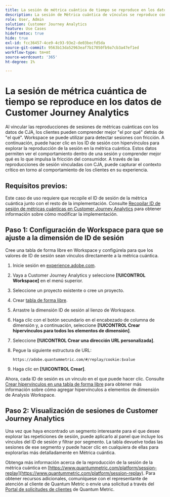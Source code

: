 ```yaml
---
title: La sesión de métrica cuántica de tiempo se reproduce en los datos de Customer Journey Analytics
description: La sesión de Métrica cuántica de vínculos se reproduce con datos de CJA para comprender mejor el por qué del qué.
role: User, Admin
solution: Customer Journey Analytics
feature: Use Cases
hidefromtoc: true
hide: true
exl-id: fcc36457-4ce9-4c93-93e2-de03becfd5da
source-git-commit: 9563b13da52963eaf7b17050fb9a7cb3a47ef1ed
workflow-type: tm+mt
source-wordcount: '365'
ht-degree: 1%

---
```


# La sesión de métrica cuántica de tiempo se reproduce en los datos de Customer Journey Analytics

Al vincular las reproducciones de sesiones de métricas cuánticas con los datos de CJA, los clientes pueden comprender mejor &quot;el por qué&quot; detrás de &quot;el qué&quot;.  Workspace se puede utilizar para detectar sesiones con fricción. A continuación, puede hacer clic en los ID de sesión con hipervínculos para explorar la reproducción de la sesión en la métrica cuántica.  Estos datos permiten ver el comportamiento dentro de una sesión y comprender mejor qué es lo que impulsa la fricción del consumidor.  A través de las reproducciones de sesión vinculadas con CJA, puede capturar el contexto crítico en torno al comportamiento de los clientes en su experiencia.

## Requisitos previos:

Este caso de uso requiere que recopile el ID de sesión de la métrica cuántica junto con el resto de la implementación. Consulte [Recopilar ID de sesión de métricas cuánticas en Customer Journey Analytics](collect-session-id.md) para obtener información sobre cómo modificar la implementación.

## Paso 1: Configuración de Workspace para que se ajuste a la dimensión de ID de sesión

Cree una tabla de forma libre en Workspace y configúrela para que los valores de ID de sesión sean vínculos directamente a la métrica cuántica.

1. Inicie sesión en [experience.adobe.com](https://experience.adobe.com).
1. Vaya a Customer Journey Analytics y seleccione **[!UICONTROL Workspace]** en el menú superior.
1. Seleccione un proyecto existente o cree un proyecto.
1. Crear [tabla de forma libre](/help/analysis-workspace/visualizations/freeform-table/freeform-table.md).
1. Arrastre la dimensión ID de sesión al lienzo de Workspace.
1. Haga clic con el botón secundario en el encabezado de columna de dimensión y, a continuación, seleccione **[!UICONTROL Crear hipervínculos para todos los elementos de dimensión]**.
1. Seleccione **[!UICONTROL Crear una dirección URL personalizada]**.
1. Pegue la siguiente estructura de URL:

   ```
   https://adobe.quantummetric.com/#/replay/cookie:$value
   ```

1. Haga clic en **[!UICONTROL Crear]**.

Ahora, cada ID de sesión es un vínculo en el que puede hacer clic. Consulte [Crear hipervínculos en una tabla de forma libre](/help/analysis-workspace/visualizations/freeform-table/freeform-table-hyperlinks.md) para obtener más información sobre cómo agregar hipervínculos a elementos de dimensión de Analysis Workspace.

## Paso 2: Visualización de sesiones de Customer Journey Analytics

Una vez que haya encontrado un segmento interesante para el que desee explorar las repeticiones de sesión, puede aplicarlo al panel que incluye los vínculos del ID de sesión y filtrar por segmento. La tabla devuelve todas las sesiones de ese segmento y puede hacer clic en cualquiera de ellas para explorarlas más detalladamente en Métrica cuántica.

Obtenga más información acerca de la reproducción de la sesión de la métrica cuántica en [https://www.quantummetric.com/platform/session-replay](https://www.quantummetric.com/platform/session-replay). Para obtener recursos adicionales, comuníquese con el representante de atención al cliente de Quantum Metric o envíe una solicitud a través del [Portal de solicitudes de clientes](https://community.quantummetric.com/s/public-support-page) de Quantum Metric.

